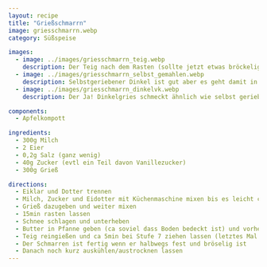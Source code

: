 ```yaml
---
layout: recipe
title: "Grießschmarrn"
image: griesschmarrn.webp
category: Süßspeise

images:
  - image: ../images/griesschmarrn_teig.webp
    description: Der Teig nach dem Rasten (sollte jetzt etwas bröckelig sein weil sich der Grieß angesaugt hat)
  - image: ../images/griesschmarrn_selbst_gemahlen.webp
    description: Selbstgeriebener Dinkel ist gut aber es geht damit in Richtung Kaiserschmarrn (190g Dinkel frisch gemahlen, 500ml Milch, 40g Butter, 10g Staubzucker, 8g (1Pkg) Vanillezucker, 2 Eier, etwas Butter für Pfanne)
  - image: ../images/griesschmarrn_dinkelvk.webp
    description: Der Ja! Dinkelgries schmeckt ähnlich wie selbst gerieben. Bei weitem nicht so gut wie ein Nockerlgries. Insbesondere das körnige Mundgefühl fehlt komplett

components:
  - Apfelkompott

ingredients:
  - 300g Milch
  - 2 Eier
  - 0,2g Salz (ganz wenig)
  - 40g Zucker (evtl ein Teil davon Vanillezucker)
  - 300g Grieß

directions:
  - Eiklar und Dotter trennen
  - Milch, Zucker und Eidotter mit Küchenmaschine mixen bis es leicht cremig ist
  - Grieß dazugeben und weiter mixen
  - 15min rasten lassen
  - Schnee schlagen und unterheben
  - Butter in Pfanne geben (ca soviel dass Boden bedeckt ist) und vorheizen
  - Teig reingießen und ca 5min bei Stufe 7 ziehen lassen (letztes Mal ca 2min Stufe 9, war bräunlicher aber sehr gut; evtl Stufe 8 testen für etwas weniger Bräune?). Wenn Boden leicht braun ist, in Stücke teilen und Stücke umdrehen. Auf Stufe 6 zurückdrehen und einige Minuten lang weiter zerteilen bis bröselige Konsistenz entsteht
  - Der Schmarren ist fertig wenn er halbwegs fest und bröselig ist
  - Danach noch kurz auskühlen/austrocknen lassen
---
```

